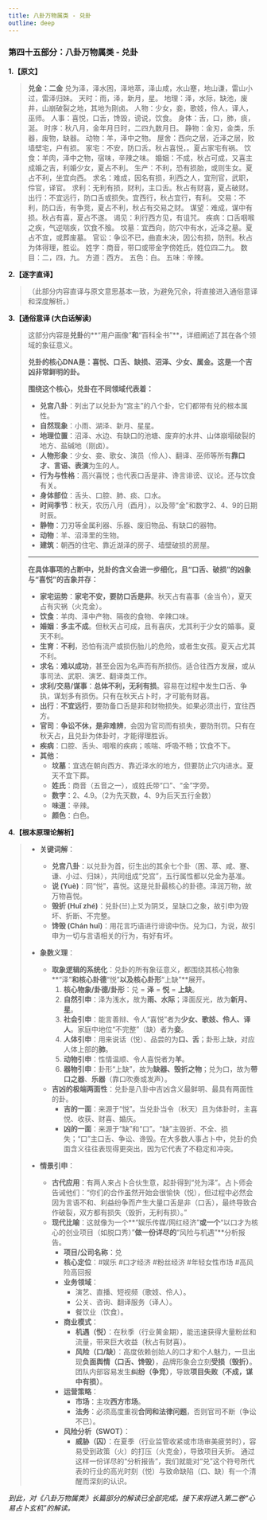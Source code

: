 ```yaml
---
title: 八卦万物属类 - 兑卦
outline: deep
---
```

  
### **第四十五部分：八卦万物属类 - 兑卦**

**1.【原文】**
> **兑金：二金**
> 兑为泽，泽水困，泽地萃，泽山咸，水山蹇，地山谦，雷山小过，雷泽归妹。
> 天时：雨，泽，新月，星。
> 地理：泽，水际，缺池，废井，山崩破裂之地，其地为刚卤。
> 人物：少女，妾，歌妓，伶人，译人，巫师。
> 人事：喜悦，口舌，馋毁，谤说，饮食。
> 身体：舌，口，肺，痰，涎。
> 时序：秋八月，金年月日时，二四九数月日。
> 静物：金刃，金类，乐器，废物，缺器。
> 动物：羊，泽中之物。
> 屋舍：西向之居，近泽之居，败墙壁宅，户有损。
> 家宅：不安，防口舌。秋占喜悦，。夏占家宅有祸。
> 饮食：羊肉，泽中之物，宿味，辛辣之味。
> 婚姻：不成，秋占可成，又喜主成婚之吉，利婚少女，夏占不利。
> 生产：不利，恐有损胎，或则生女。夏占不利，坐宜向西。
> 求名：难成，因名有损，利西之人，宜刑官，武职，伶官，译官。
> 求利：无利有损，财利，主口舌。秋占有财喜，夏占破财。
> 出行：不宜远行，防口舌或损失。宜西行，秋占宜行，有利。
> 交易：不利，防口舌，有争竞，夏占不利，秋占有交易之财。
> 谋望：难成，谋中有损。秋占有喜，夏占不遂。
> 谒见：利行西方见，有诅咒。
> 疾病：口舌咽喉之疾，气逆喘疾，饮食不飱。
> 坟墓：宜西向，防穴中有水，近泽之墓。夏占不宜，或葬废墓。
> 官讼：争讼不已，曲直未决，因公有损，防刑。秋占为体得理，胜讼。
> 姓字：商音，带口或带金字傍姓氏，姓位四二九。
> 数目：二，四，九。
> 方道：西方。
> 五色：白。
> 五味：辛辣。

**2.【逐字直译】**
> （此部分内容直译与原文意思基本一致，为避免冗余，将直接进入通俗意译和深度解析。）

**3.【通俗意译 (大白话解读)**
> 这部分内容是**兑卦**的**“用户画像”**和**“百科全书”**，详细阐述了其在各个领域的象征意义。
> 
> **兑卦的核心DNA是：喜悦、口舌、缺损、沼泽、少女、属金。这是一个吉凶非常鲜明的卦。**
> 
> **围绕这个核心，兑卦在不同领域代表着：**
> *   **兑宫八卦**：列出了以兑卦为“宫主”的八个卦，它们都带有兑的根本属性。
> *   **自然现象**：小雨、湖泽、新月、星星。
> *   **地理位置**：沼泽、水边、有缺口的池塘、废弃的水井、山体崩塌破裂的地方、盐碱地（刚卤）。
> *   **人物形象**：少女、妾、歌女、演员（伶人）、翻译、巫师等所有**靠口才、言语、表演**为生的人。
> *   **行为与性格**：高兴喜悦；也代表口舌是非、谗言诽谤、议论。还与饮食有关。
> *   **身体部位**：舌头、口腔、肺、痰、口水。
> *   **时间季节**：秋天，农历八月（酉月），以及带“金”和数字2、4、9的日期时辰。
> *   **静物**：刀刃等金属利器、乐器、废旧物品、有缺口的器物。
> *   **动物**：羊、沼泽里的生物。
> *   **建筑**：朝西的住宅、靠近湖泽的房子、墙壁破损的房屋。
> - - -
> **在具体事项的占断中，兑卦的含义会进一步细化，且“口舌、破损”的凶象与“喜悦”的吉象并存：**
> *   **家宅运势**：**家宅不安，要防口舌是非**。秋天占有喜事（金当令），夏天占有灾祸（火克金）。
> *   **饮食**：羊肉、泽中产物、隔夜的食物、辛辣口味。
> *   **婚姻**：**多主不成**。但秋天占可成，且有喜庆，尤其利于少女的婚事。夏天不利。
> *   **生育**：**不利**，恐怕有流产或损伤胎儿的危险，或者生女孩。夏天占尤其不利。
> *   **求名**：**难以成功**，甚至会因为名声而有所损伤。适合往西方发展，或从事司法、武职、演艺、翻译类工作。
> *   **求利/交易/谋事**：**总体不利，无利有损**。容易在过程中发生口舌、争执，谋划多有损伤。只有在秋天占卜时，才可能有财喜。
> *   **出行**：**不宜远行**，要防备口舌是非和财物损失。如果必须出行，宜往西方。
> *   **官司**：**争讼不休，是非难辨**，会因为官司而有损失，要防刑罚。只有在秋天占，且兑卦为体卦时，才能得理胜诉。
> *   **疾病**：口腔、舌头、咽喉的疾病；咳喘、呼吸不畅；饮食不下。
> *   **其他**：
>     *   **坟墓**：宜选在朝向西方、靠近泽水的地方，但要防止穴内进水。夏天不宜下葬。
>     *   **姓氏**：商音（五音之一），或姓氏带“口”、“金”字旁。
>     *   **数字**：2、4.9。（2为先天数，4、9为后天五行金数）
>     *   **味道**：辛辣。
>     *   **颜色**：白色。

**4.【根本原理论解析】**
> *   **关键词解**：
>     *   **兑宫八卦**：以兑卦为首，衍生出的其余七个卦（困、萃、咸、蹇、谦、小过、归妹），共同组成“兑宫”，五行属性都以兑金为基准。
>     *   **说 (Yuè)**：同“悦”，喜悦。这是兑卦最核心的卦德。泽润万物，故万物喜悦。
>     *   **毁折 (Huǐ zhé)**：兑卦(☱)上爻为阴爻，呈缺口之象，故引申为毁坏、折断、不完整。
>     *   **馋毁 (Chán huǐ)**：用花言巧语进行诽谤中伤。兑为口，为说，故引申为一切与言语相关的行为，有好有坏。
> 
> *   **象数义理**：
>     *   **取象逻辑的系统化**：兑卦的所有象征意义，都围绕其核心物象**“泽”**和核心卦德**“悦”**以及核心卦形**“上缺”**展开。
>         1.  **核心物象/卦德/卦形**：兑 = **泽** = **悦** = **上缺**。
>         2.  **自然引申**：泽为浅水，故为**雨、水际**；泽面反光，故为**新月、星**。
>         3.  **社会引申**：能言善辩、令人“喜悦”者为**少女、歌妓、伶人、译人**。家庭中地位“不完整”（缺）者为**妾**。
>         4.  **人体引申**：用来说话（悦）、品尝的为**口、舌**；卦形上缺，对应人体上部的**肺**。
>         5.  **动物引申**：性情温顺、令人喜悦者为**羊**。
>         6.  **器物引申**：卦形“上缺”，故为**缺器、毁折之物**；兑为口，故为**带口之器**、**乐器**（靠口吹奏或发声）。
>     *   **吉凶的极端两面性**：兑卦是八卦中吉凶含义最鲜明、最具有两面性的卦。
>         *   **吉的一面**：来源于“悦”。当兑卦当令（秋天）且为体卦时，主喜悦、收获、财喜、婚庆。
>         *   **凶的一面**：来源于“缺”和“口”。“缺”主毁折、不全、损失；“口”主口舌、争讼、谗毁。在大多数人事占卜中，兑卦的负面含义往往表现得更突出，因为它代表了不稳定和冲突。
> 
> *   **情景引申**：
>     *   **古代应用**：有两人来占卜合伙生意，起卦得到“兑为泽”。占卜师会告诫他们：“你们的合作虽然开始会很愉快（悦），但过程中必然会因为言语不和、利益纷争而产生大量口舌是非（口舌），最终导致合作破裂，双方都有损失（毁折，无利有损）。”
>     *   **现代比喻**：这就像为一个**“娱乐传媒/网红经济”**或一个**“以口才为核心的创业项目（如脱口秀）”**做一份详尽的**“风险与机遇”**分析报告。
>         *   **项目/公司名称**：兑
>         *   **核心定位**：#娱乐 #口才经济 #粉丝经济 #年轻女性市场 #高风险高回报
>         *   **业务领域**：
>             *   演艺、直播、短视频（歌妓、伶人）。
>             *   公关、咨询、翻译服务（译人）。
>             *   餐饮业（饮食）。
>         *   **商业模式**：
>             *   **机遇（悦）**：在秋季（行业黄金期），能迅速获得大量粉丝和流量，带来巨大收益（秋占有财喜）。
>             *   **风险（口/缺）**：高度依赖创始人的口才和个人魅力，一旦出现**负面舆情（口舌、馋毁）**，品牌形象会立刻**受损（毁折）**。团队内部容易发生**纠纷（争竞）**，导致**项目失败（不成，谋中有损）**。
>         *   **运营策略**：
>             *   **市场**：主攻**西方市场**。
>             *   **法务**：必须高度重视**合同和法律问题**，否则官司不断（争讼不已）。
>         *   **风险分析（SWOT）**：
>             *   **威胁（囚）**：在夏季（行业监管收紧或市场审美疲劳时），容易受到政策（火）的打压（火克金），导致项目夭折。
>             通过这样一份详尽的“分析报告”，我们就能对“兑”这个符号所代表的行业的高光时刻（悦）与致命缺陷（口、缺）有一个清醒而深刻的认识。

*到此，对《八卦万物属类》长篇部分的解读已全部完成。接下来将进入第二卷“心易占卜玄机”的解读。*

